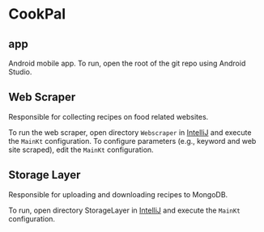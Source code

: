 # CookPal

## app

Android mobile app.
To run, open the root of the git repo using Android Studio.

## Web Scraper

Responsible for collecting recipes on food related websites.

To run the web scraper, open directory `Webscraper` in [IntelliJ](https://www.jetbrains.com/idea/download/) and execute the `MainKt` configuration.
To configure parameters (e.g., keyword and web site scraped), edit the `MainKt` configuration.

## Storage Layer

Responsible for uploading and downloading recipes to MongoDB.

To run, open directory StorageLayer in [IntelliJ](https://www.jetbrains.com/idea/download/) and execute the `MainKt` configuration.
